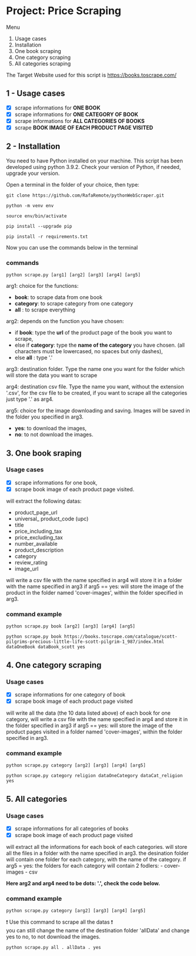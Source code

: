 # Project: Price Scraping

Menu

1. Usage cases
2. Installation
3. One book scraping
4. One category scraping
5. All categories scraping


The Target Website used for this script is https://books.toscrape.com/
## 1 - Usage cases

- [x] scrape informations for __ONE BOOK__
- [x] scrape informations for __ONE CATEGORY OF BOOK__
- [x] scrape informations for __ALL CATEGORIES OF BOOKS__
- [x] scrape __BOOK IMAGE OF EACH PRODUCT PAGE VISITED__
  
## 2 - Installation

You need to have Python installed on your machine.
This script has been developed using python 3.9.2.
Check your version of Python, if needed, upgrade your version. 

Open a terminal in the folder of your choice, then type:

```
git clone https://github.com/RafaRemote/pythonWebScraper.git
```
```
python -m venv env
```
```
source env/bin/activate
```
```
pip install --upgrade pip
```
```
pip install -r requirements.txt
```

Now you can use the commands below in the terminal

### commands 
```
python scrape.py [arg1] [arg2] [arg3] [arg4] [arg5]
```

arg1: choice for the functions:

- __book__: to scrape data from one book
- __category__: to scrape category from one category
- __all__ : to scrape everything

arg2: depends on the function you have chosen:
- if __book__: type the __url__ of the product page of the book you want to scrape,
- else if __category__: type the __name of the category__ you have chosen. (all characters must be lowercased, no spaces but only dashes),
- else __all__ : type '.' 

arg3: destination folder. Type the name one you want for the folder which will store the data you want to scrape

arg4: destination csv file. Type the name you want, without the extension '.csv', for the csv file to be created, if you want to scrape all the categories just type '.' as arg4.

arg5: choice for the image downloading and saving. Images will be saved in the folder you specified in arg3.

- __yes__: to download the images,
- __no__: to not download the images.

## 3. One book sraping
### Usage cases
- [x] scrape informations for one book,
- [x] scrape book image of each product page visited.

will extract the following datas:

* product_page_url
* universal_ product_code (upc)
* title
* price_including_tax
* price_excluding_tax
* number_available
* product_description
* category
* review_rating
* image_url

will write a csv file with the name specified in arg4
will store it in a folder with the name specified in arg3
if arg5 == yes: will store the image of the product in the folder named 'cover-images', within the folder specified in arg3.
  
### command example

```
python scrape.py book [arg2] [arg3] [arg4] [arg5]
```

```
python scrape.py book https://books.toscrape.com/catalogue/scott-pilgrims-precious-little-life-scott-pilgrim-1_987/index.html dataOneBook dataBook_scott yes
```

## 4. One category scraping
### Usage cases
- [x] scrape informations for one category of book
- [x] scrape book image of each product page visited

will write all the data (the 10 data listed above) of each book for one category, 
will write a csv file with the name specified in arg4 and store it in the folder specified in arg3 
if arg5 == yes: will store the image of the product pages visited in a folder named 'cover-images', within the folder specified in arg3.

### command example

```
python scrape.py category [arg2] [arg3] [arg4] [arg5]
```

```
python scrape.py category religion dataOneCategory dataCat_religion yes
```

## 5. All categories
### Usage cases
- [x] scrape informations for all categories of books
- [x] scrape book image of each product page visited

will extract all the informations for each book of each categories.
will store all the files in a folder with the name specified in arg3.
the desination folder will contain one folder for each category, with the name of the category. 
if arg5 = yes:
    the folders for each category will contain 2 fodlers:
    - cover-images
    - csv

__Here arg2 and arg4 need to be dots: '.', check the code below.__

### command example

```
python scrape.py category [arg2] [arg3] [arg4] [arg5]
```

:exclamation: Use this command to scrape all the datas :exclamation:  
you can still change the name of the destination folder 'allData' and change yes to no, to not download the images.

```
python scrape.py all . allData . yes
```